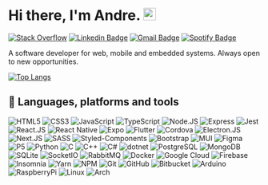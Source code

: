 # Hi there, I'm Andre. <img src="https://media.giphy.com/media/hvRJCLFzcasrR4ia7z/giphy.gif" width="25">

[![Stack Overflow](https://img.shields.io/badge/-StackOverflow-F58025?style=flat-square&logo=StackOverflow&logoColor=white)](https://stackoverflow.com/users/13696786/andre-sampaio?tab=profile)
[![Linkedin Badge](https://img.shields.io/badge/-LinkedIn-blue?style=flat-square&logo=Linkedin&logoColor=white&link=https://www.linkedin.com/in/andr%C3%A9-sampaio/)](https://www.linkedin.com/in/andr%C3%A9-sampaio/)
[![Gmail Badge](https://img.shields.io/badge/-Gmail-c14438?style=flat-square&logo=Gmail&logoColor=white&link=mailto:andre03.sampaio@gmail.com)](mailto:andre03.sampaio@gmail.com)
[![Spotify Badge](https://img.shields.io/badge/spotify-code--fi-fi?logo=spotify&style=flat-square&link=https://open.spotify.com/playlist/2o4LG56C9HYgKZM0eVrRxQ?si=qWZgLV4YSqWt0vq49OXC2g)](https://open.spotify.com/playlist/2o4LG56C9HYgKZM0eVrRxQ?si=GF4R6YlSRdaKth13BM70Rw)

A software developer for web, mobile and embedded systems. Always open to new opportunities.

<!---![Github stats](https://github-readme-stats.vercel.app/api?username=apsampaio&show_icons=true&theme=react)-->
[![Top Langs](https://github-readme-stats.vercel.app/api/top-langs/?username=apsampaio&layout=compact&theme=react)](https://github.com/apsampaio/github-readme-stats)

## 🧰 Languages, platforms and tools 

<p>
<img alt="HTML5" src="https://img.shields.io/badge/-HTML5-E34F26?style=flat&logo=html5&color=222222" />
<img alt="CSS3" src="https://img.shields.io/badge/-CSS3-1572B6?style=flat&logo=css3&color=222222" />
<img alt="JavaScript" src="https://img.shields.io/badge/-JavaScript-F7DF1E?style=flat&logo=javascript&color=222222" />
<img alt="TypeScript" src="https://img.shields.io/badge/-TypeScript-3178C6?style=flat&logo=typescript&color=222222" />
<img alt="Node.JS" src="https://img.shields.io/badge/Node.JS-339933?style=flat&logo=nodedotjs&color=222222" />
<img alt="Express" src="https://img.shields.io/badge/Express-32264D?style=flat&logo=express&color=222222" />
<img alt="Jest" src="https://img.shields.io/badge/-Jest-C21325?style=flat&logo=jest&color=222222" />
<img alt="React.JS" src="https://img.shields.io/badge/-React-61DAFB?style=flat&logo=react&color=222222" />
<img alt="React Native" src="https://img.shields.io/badge/React-Native-61DAFB?style=flat&logo=react&color=222222" />
<img alt="Expo" src="https://img.shields.io/badge/-Expo-000020?style=flat&logo=expo&color=222222" />
<img alt="Flutter" src="https://img.shields.io/badge/-Flutter-02569B?style=flat&logo=flutter&color=222222" />
<img alt="Cordova" src="https://img.shields.io/badge/-Cordova-E8E8E8?style=flat&logo=apache-cordova&color=222222" />
<img alt="Electron.JS" src="https://img.shields.io/badge/-Electron.JS-47848F?style=flat&logo=electron&color=222222" />
<img alt="Next.JS" src="https://img.shields.io/badge/-Next.JS-282a36?style=flat&logo=Nextdotjs&color=222222" />
<img alt="SASS" src="https://img.shields.io/badge/-Sass-CC6699?style=flat&logo=sass&color=222222" />
<img alt="Styled-Components" src="https://img.shields.io/badge/-Styled--Components-DB7093?style=flat&logo=styled-components&color=222222" />
<img alt="Bootstrap" src="https://img.shields.io/badge/-Bootstrap-7952B3?style=flat&logo=bootstrap&color=222222" />
<img alt="MUI" src="https://img.shields.io/badge/-Material--UI-0081CB?style=flat&logo=material-ui&color=222222" />
<img alt="Figma" src="https://img.shields.io/badge/-Figma-F24E1E?style=flat&logo=figma&color=222222" />
<img alt="P5" src="https://img.shields.io/badge/-P5-ED225D?style=flat&logo=p5dotjs&color=222222" />
<img alt="Python" src="https://img.shields.io/badge/-Python-3776AB?style=flat&logo=python&color=222222" />
<img alt="C" src="https://img.shields.io/badge/-C Lang-A8B9CC?style=flat&logo=c&color=222222" />
<img alt="C++" src="https://img.shields.io/badge/-CPP-00599C?style=flat&logo=cplusplus&color=222222" />
<img alt="C#" src="https://img.shields.io/badge/-CSharp-239120?style=flat&logo=csharp&color=222222" />
<img alt="dotnet" src="https://img.shields.io/badge/.NET-512BD4?style=flat&logo=dotnet&color=222222" />
<img alt="PostgreSQL" src="https://img.shields.io/badge/-PostgreSQL-336791?style=flat&logo=postgresql&color=222222" />
<img alt="MongoDB" src="https://img.shields.io/badge/MongoDB-47A248?style=flat&logo=mongodb&color=222222" />
<img alt="SQLite" src="https://img.shields.io/badge/-SQLite-044a64?style=flat&logo=sqlite&color=222222" />
<img alt="SocketIO" src="https://img.shields.io/badge/-Socket.io-32264D?style=flat&logo=socketdotio&color=222222" />
<img alt="RabbitMQ" src="https://img.shields.io/badge/-RabbitMQ-FF6600?style=flat&logo=rabbitmq&color=222222" />
<img alt="Docker" src="https://img.shields.io/badge/-Docker-2496ED?style=flat&logo=docker&color=222222" />
<img alt="Google Cloud" src="https://img.shields.io/badge/-Google--Cloud-4285F4?style=flat&logo=google-cloud&color=222222" />
<img alt="Firebase" src="https://img.shields.io/badge/-Firebase-FFCA28?style=flat&logo=firebase&color=222222" />
<img alt="Insomnia" src="https://img.shields.io/badge/-Insomnia-5849BE?style=flat&logo=insomnia&color=222222" />
<img alt="Yarn" src="https://img.shields.io/badge/-yarn-2C8EBB?style=flat&logo=yarn&color=222222" />
<img alt="NPM" src="https://img.shields.io/badge/-npm-CB3837?style=flat&logo=npm" />
<img alt="Git" src="https://img.shields.io/badge/-git-F05032?style=flat&logo=git&color=222222" />
<img alt="GitHub" src="https://img.shields.io/badge/-GitHub-181717?style=flat&logo=github&color=222222" />
<img alt="Bitbucket" src="https://img.shields.io/badge/-Bitbucket-0047B3?style=flat&logo=bitbucket&color=222222" />
<img alt="Arduino" src="https://img.shields.io/badge/Arduino-00979D?style=flat&logo=arduino&color=222222" />
<img alt="RaspberryPi" src="https://img.shields.io/badge/Raspberry--Pi-A22846?style=flat&logo=raspberry-pi&color=222222" />
<img alt="Linux" src="https://img.shields.io/badge/Linux-FCC624?style=flat&logo=linux&color=222222" />
<img alt="Arch" src="https://img.shields.io/badge/%20-Arch-1793D1?style=flat&logo=arch-linux&color=222222" />
</p>
